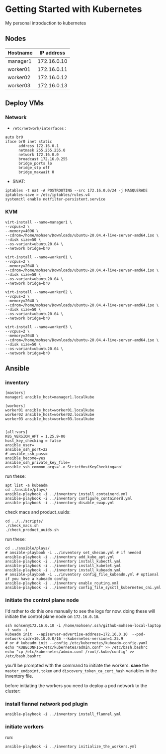 # Getting Started with Kubernetes
My personal introduction to kubernetes



## Nodes 

| Hostname | IP address |
| --- | --- |
| manager1 | 172.16.0.10 |
| worker01 | 172.16.0.11 |
| worker02 | 172.16.0.12 |
| worker03 | 172.16.0.13 |



## Deploy VMs 

### Network

- `/etc/network/interfaces` :
~~~
auto br0
iface br0 inet static
      address 172.16.0.1
      netmask 255.255.255.0
      network 172.16.0.0
      broadcast 172.16.0.255
      bridge_ports lo
      bridge_stp off
      bridge_maxwait 0
~~~

- SNAT:
~~~
iptables -t nat -A POSTROUTING --src 172.16.0.0/24 -j MASQUERADE
iptables-save > /etc/iptables/rules.v4
systemctl enable netfilter-persistent.service
~~~

### KVM 

~~~
virt-install --name=manager1 \
--vcpus=2 \
--memory=4096 \
--cdrom=/home/mohsen/Downloads/ubuntu-20.04.4-live-server-amd64.iso \
--disk size=50 \
--os-variant=ubuntu20.04 \
--network bridge=br0
~~~

~~~
virt-install --name=worker01 \
--vcpus=2 \
--memory=2048 \
--cdrom=/home/mohsen/Downloads/ubuntu-20.04.4-live-server-amd64.iso \
--disk size=50 \
--os-variant=ubuntu20.04 \
--network bridge=br0
~~~

~~~
virt-install --name=worker02 \
--vcpus=2 \
--memory=2048 \
--cdrom=/home/mohsen/Downloads/ubuntu-20.04.4-live-server-amd64.iso \
--disk size=50 \
--os-variant=ubuntu20.04 \
--network bridge=br0
~~~

~~~
virt-install --name=worker03 \
--vcpus=2 \
--memory=2048 \
--cdrom=/home/mohsen/Downloads/ubuntu-20.04.4-live-server-amd64.iso \
--disk size=50 \
--os-variant=ubuntu20.04 \
--network bridge=br0
~~~

## Ansible
### inventory
~~~
[masters]
manager1 ansible_host=manager1.localkube

[workers]
worker01 ansible_host=worker01.localkube
worker02 ansible_host=worker02.localkube
worker03 ansible_host=worker03.localkube


[all:vars]
K8S_VERSION_APT = 1.25.9-00
host_key_checking = false
ansible_user=
ansible_ssh_port=22
# ansible_ssh_pass=
ansible_become=yes
ansible_ssh_private_key_file=
ansible_ssh_common_args='-o StrictHostKeyChecking=no'
~~~

run these:
~~~
apt list -a kubeadm
cd ./ansible/plays/
ansible-playbook -i ../inventory install_containerd.yml
ansible-playbook -i ../inventory configure_containerd.yml
ansible-playbook -i ../inventory disable_swap.yml
~~~
check macs and product_uuids:
~~~
cd ../../scripts/
./check_macs.sh   
./check_product_uuids.sh
~~~
run these: 
~~~
cd ../ansible/plays/
# ansible-playbook -i ../inventory set_shecan.yml # if needed
ansible-playbook -i ../inventory add_kube_apt.yml
ansible-playbook -i ../inventory install_kubectl.yml
ansible-playbook -i ../inventory install_kubelet.yml
ansible-playbook -i ../inventory install_kubeadm.yml
# ansible-playbook -i ../inventory config_file_kubeadm.yml # optional if you have a kubeadm config
ansible-playbook -i ../inventory enable_routing.yml
ansible-playbook -i ../inventory config_file_sysctl_kubernetes_cni.yml
~~~

### initiate the control plane node

I'd rather to do this one manually to see the logs for now. doing these will initiate the control plane node on `172.16.0.10`.
~~~
ssh mohsen@172.16.0.10 -i /home/mohsen/.ssh/github-mohsen-local-laptop -t sudo -i
kubeadm init  --apiserver-advertise-address=172.16.0.10  --pod-network-cidr=10.10.0.0/16 --kubernetes-version=1.25.9
# or # kubeadm init --config /etc/kubernetes/kubeadm-config.yaml
echo "KUBECONFIG=/etc/kubernetes/admin.conf" >> /etc/bash.bashrc
echo "cp /etc/kubernetes/admin.conf /root/.kube/config" >> /etc/bash.bashrc
~~~
you'll be prompted with the command to initiate the workers. **save** the `master_endpoint`, `token` and `discovery_token_ca_cert_hash` variables in the inventory file.

before initiating the workers you need to deploy a pod network to the cluster:
### install flannel network pod plugin
~~~
ansible-playbook -i ../inventory install_flannel.yml
~~~

### initiate workers
run:
~~~
ansible-playbook -i ../inventory initialize_the_workers.yml
~~~
